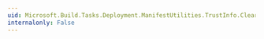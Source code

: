 ```yaml
---
uid: Microsoft.Build.Tasks.Deployment.ManifestUtilities.TrustInfo.Clear
internalonly: False
---
```

